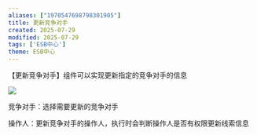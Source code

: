 ```yaml
---
aliases: ["1970547698798301905"]
title: 更新竞争对手
created: 2025-07-29
modified: 2025-07-29
tags: ['ESB中心']
theme: ESB中心
---
```


【更新竞争对手】组件可以实现更新指定的竞争对手的信息

![](https://myhelpdoc.oss-cn-heyuan.aliyuncs.com/mdimages/bbc12f7b5ededa9f353a9ef06aa8a95f.jpg)

竞争对手：选择需要更新的竞争对手

操作人：更新竞争对手的操作人，执行时会判断操作人是否有权限更新线索信息

